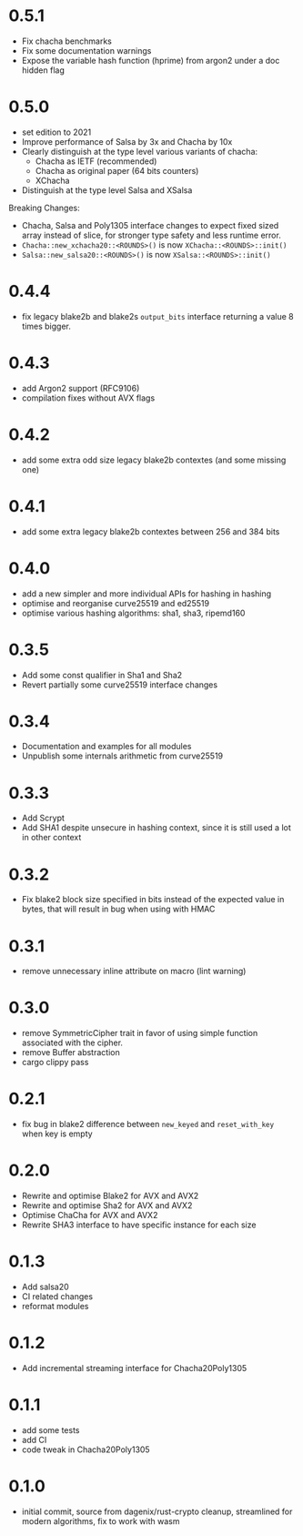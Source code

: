 # 0.5.1

* Fix chacha benchmarks
* Fix some documentation warnings
* Expose the variable hash function (hprime) from argon2 under a doc hidden flag

# 0.5.0

* set edition to 2021
* Improve performance of Salsa by 3x and Chacha by 10x
* Clearly distinguish at the type level various variants of chacha:
    * Chacha as IETF (recommended)
    * Chacha as original paper (64 bits counters)
    * XChacha
* Distinguish at the type level Salsa and XSalsa

Breaking Changes:

* Chacha, Salsa and Poly1305 interface changes to expect fixed sized array instead of slice, for stronger type safety
  and less runtime error.
* `Chacha::new_xchacha20::<ROUNDS>()` is now `XChacha::<ROUNDS>::init()`
* `Salsa::new_salsa20::<ROUNDS>()` is now `XSalsa::<ROUNDS>::init()`

# 0.4.4

* fix legacy blake2b and blake2s `output_bits` interface returning a value 8 times bigger.

# 0.4.3

* add Argon2 support (RFC9106)
* compilation fixes without AVX flags

# 0.4.2

* add some extra odd size legacy blake2b contextes (and some missing one)

# 0.4.1

* add some extra legacy blake2b contextes between 256 and 384 bits

# 0.4.0

* add a new simpler and more individual APIs for hashing in hashing
* optimise and reorganise curve25519 and ed25519
* optimise various hashing algorithms: sha1, sha3, ripemd160

# 0.3.5

* Add some const qualifier in Sha1 and Sha2
* Revert partially some curve25519 interface changes

# 0.3.4

* Documentation and examples for all modules
* Unpublish some internals arithmetic from curve25519

# 0.3.3

* Add Scrypt
* Add SHA1 despite unsecure in hashing context, since it is still used a lot in other context

# 0.3.2

* Fix blake2 block size specified in bits instead of the expected value in bytes, that
  will result in bug when using with HMAC

# 0.3.1

* remove unnecessary inline attribute on macro (lint warning)

# 0.3.0

* remove SymmetricCipher trait in favor of using simple function associated with the cipher.
* remove Buffer abstraction
* cargo clippy pass

# 0.2.1

* fix bug in blake2 difference between `new_keyed` and `reset_with_key` when key is empty

# 0.2.0

* Rewrite and optimise Blake2 for AVX and AVX2
* Rewrite and optimise Sha2 for AVX and AVX2
* Optimise ChaCha for AVX and AVX2
* Rewrite SHA3 interface to have specific instance for each size

# 0.1.3

* Add salsa20
* CI related changes
* reformat modules

# 0.1.2

* Add incremental streaming interface for Chacha20Poly1305

# 0.1.1

* add some tests
* add CI
* code tweak in Chacha20Poly1305

# 0.1.0

* initial commit, source from dagenix/rust-crypto cleanup, streamlined for modern algorithms, fix to work with wasm
